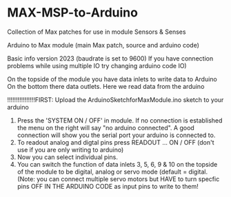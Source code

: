 # MAX-MSP-to-Arduino
Collection of Max patches for use in module Sensors &amp; Senses

Arduino to Max module (main Max patch, source and arduino code)

Basic info version 2023 
(baudrate is set to 9600) If you have connection problems while using multiple IO try changing arduino code IO)

On the topside of the module you have data inlets to write data to Arduino
On the bottom there data outlets. Here we read data from the arduino

!!!!!!!!!!!!!!!!FIRST: Upload the ArduinoSketchforMaxModule.ino sketch to your arduino 

1. Press the 'SYSTEM ON / OFF' in module. If no connection is established the menu on the right will say "no arduino connected". A good connection will show you the serial port your arduino is connected to.
2. To readout analog and digtal pins press READOUT ... ON / OFF (don't use if you are only writing to arduino)
3. Now you can select individual pins.
4. You can switch the function of data inlets 3, 5, 6, 9 & 10 on the topside of the module to be digital, analog or servo mode (default = digital. (Note: you can connect multiple servo motors but HAVE to turn specfic pins OFF IN THE ARDUINO CODE as input pins to write to them!
